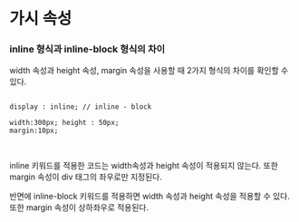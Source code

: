 # 가시 속성

### inline 형식과 inline-block 형식의 차이

width 속성과 height 속성, margin 속성을 사용할 때 2가지 형식의 차이를 확인할 수 있다.

<pre>
<code>
display : inline; // inline - block 

width:300px; height : 50px;
margin:10px;

</code>
</pre>

inline 키워드를 적용한 코드는 width속성과 height 속성이 적용되지 않는다. 또한 margin 속성이 div 태그의 좌우로만 지정된다.

반면에 inline-block 키워드를 적용하면 width 속성과 height 속성을 적용할 수 있다. 또한 margin 속성이 상하좌우로 적용된다.
